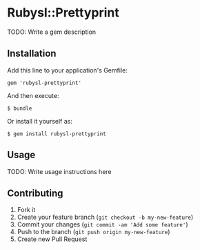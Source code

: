 # Rubysl::Prettyprint

TODO: Write a gem description

## Installation

Add this line to your application's Gemfile:

    gem 'rubysl-prettyprint'

And then execute:

    $ bundle

Or install it yourself as:

    $ gem install rubysl-prettyprint

## Usage

TODO: Write usage instructions here

## Contributing

1. Fork it
2. Create your feature branch (`git checkout -b my-new-feature`)
3. Commit your changes (`git commit -am 'Add some feature'`)
4. Push to the branch (`git push origin my-new-feature`)
5. Create new Pull Request

